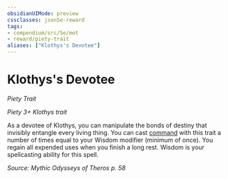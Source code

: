 ```yaml
---
obsidianUIMode: preview
cssclasses: json5e-reward
tags:
- compendium/src/5e/mot
- reward/piety-trait
aliases: ["Klothys's Devotee"]
---
```

# Klothys's Devotee
*Piety Trait*  

*Piety 3+ Klothys trait*

As a devotee of Klothys, you can manipulate the bonds of destiny that invisibly entangle every living thing. You can cast [command](command.md) with this trait a number of times equal to your Wisdom modifier (minimum of once). You regain all expended uses when you finish a long rest. Wisdom is your spellcasting ability for this spell.

*Source: Mythic Odysseys of Theros p. 58*